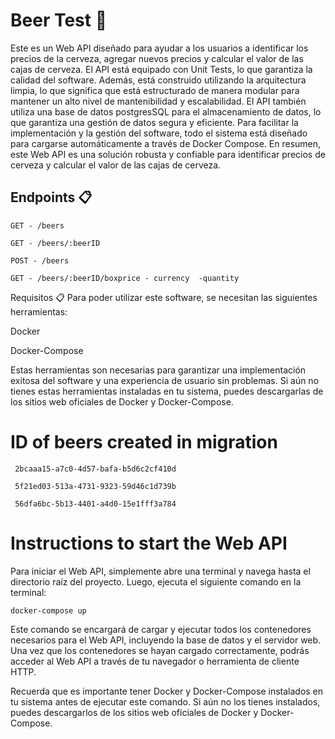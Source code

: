 # Beer Test 🚀
Este es un Web API diseñado para ayudar a los usuarios a identificar los precios de la cerveza, agregar nuevos precios y calcular el valor de las cajas de cerveza. El API está equipado con Unit Tests, lo que garantiza la calidad del software. Además, está construido utilizando la arquitectura limpia, lo que significa que está estructurado de manera modular para mantener un alto nivel de mantenibilidad y escalabilidad. El API también utiliza una base de datos postgresSQL para el almacenamiento de datos, lo que garantiza una gestión de datos segura y eficiente. Para facilitar la implementación y la gestión del software, todo el sistema está diseñado para cargarse automáticamente a través de Docker Compose. En resumen, este Web API es una solución robusta y confiable para identificar precios de cerveza y calcular el valor de las cajas de cerveza.


## Endpoints 📋

``` GET - /beers ```
 
``` GET - /beers/:beerID ```

``` POST - /beers ```

``` GET - /beers/:beerID/boxprice - currency  -quantity ```


Requisitos 📋
Para poder utilizar este software, se necesitan las siguientes herramientas:

Docker

Docker-Compose

Estas herramientas son necesarias para garantizar una implementación exitosa del software y una experiencia de usuario sin problemas. Si aún no tienes estas herramientas instaladas en tu sistema, puedes descargarlas de los sitios web oficiales de Docker y Docker-Compose.

# ID of beers created in migration

``` 2bcaaa15-a7c0-4d57-bafa-b5d6c2cf410d```

``` 5f21ed03-513a-4731-9323-59d46c1d739b```

``` 56dfa6bc-5b13-4401-a4d0-15e1fff3a784```

# Instructions to start the Web API 


Para iniciar el Web API, simplemente abre una terminal y navega hasta el directorio raíz del proyecto. Luego, ejecuta el siguiente comando en la terminal:

``` docker-compose up ```

Este comando se encargará de cargar y ejecutar todos los contenedores necesarios para el Web API, incluyendo la base de datos y el servidor web. Una vez que los contenedores se hayan cargado correctamente, podrás acceder al Web API a través de tu navegador o herramienta de cliente HTTP.

Recuerda que es importante tener Docker y Docker-Compose instalados en tu sistema antes de ejecutar este comando. Si aún no los tienes instalados, puedes descargarlos de los sitios web oficiales de Docker y Docker-Compose.